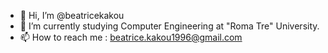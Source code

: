 - 👋 Hi, I’m @beatricekakou
- 🌱 I’m currently studying Computer Engineering at "Roma Tre" University.
- 📫 How to reach me : beatrice.kakou1996@gmail.com

<!---
beatricekakou/beatricekakou is a ✨ special ✨ repository because its `README.md` (this file) appears on your GitHub profile.
You can click the Preview link to take a look at your changes.
--->
